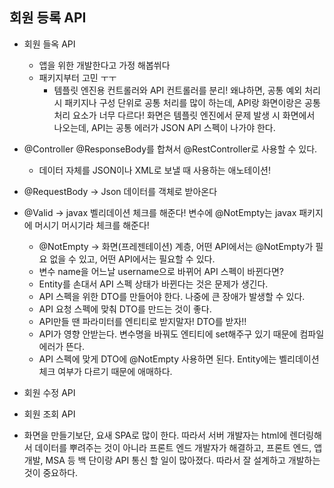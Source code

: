 ## 회원 등록 API
- 회원 들옥 API
  - 앱을 위한 개발한다고 가정 해봅쒸다
  - 패키지부터 고민 ㅜㅜ
    - 템플릿 엔진용 컨트롤러와 API 컨트롤러를 분리! 왜냐하면, 공통 예외 처리 시 패키지나 구성 단위로 공통 처리를 많이 하는데, API랑 화면이랑은 공통 처리 요소가 너무 다르다! 화면은 템플릿 엔진에서 문제 발생 시 화면에서 나오는데, API는 공통 에러가 JSON API 스펙이 나가야 한다.
    
- @Controller @ResponseBody를 합쳐서 @RestController로 사용할 수 있다.
  - 데이터 자체를 JSON이나 XML로 보낼 때 사용하는 애노테이션!
- @RequestBody -> Json 데이터를 객체로 받아온다
- @Valid -> javax 벨리데이션 체크를 해준다! 변수에 @NotEmpty는 javax 패키지에 머시기 머시기라 체크를 해준다!
  - @NotEmpty -> 화면(프레젠테이션) 계층, 어떤 API에서는 @NotEmpty가 필요 없을 수 있고, 어떤 API에서는 필요할 수 있다.
  - 변수 name을 어느날 username으로 바뀌어 API 스펙이 바뀐다면?
  - Entity를 손대서 API 스펙 상태가 바뀐다는 것은 문제가 생긴다.
  - API 스펙을 위한 DTO를 만들어야 한다. 나중에 큰 장애가 발생할 수 있다.
  - API 요청 스펙에 맞춰 DTO를 만드는 것이 좋다.
  - API만들 땐 파라미터를 엔티티로 받지말자! DTO를 받자!!
  - API가 영향 안받는다. 변수명을 바꿔도 엔티티에 set해주구 있기 때문에 컴파일 에러가 뜬다.
  - API 스펙에 맞게 DTO에 @NotEmpty 사용하면 된다. Entity에는 벨리데이션 체크 여부가 다르기 때문에 애매하다.

- 회원 수정 API
- 회원 조회 API
- 화면을 만들기보단, 요새 SPA로 많이 한다. 따라서 서버 개발자는 html에 렌더링해서 데이터를 뿌려주는 것이 아니라 프론트 엔드 개발자가 해결하고, 프론트 엔드, 앱 개발, MSA 등 백 단이랑 API 통신 할 일이 많아졌다. 따라서 잘 설계하고 개발하는 것이 중요하다.
